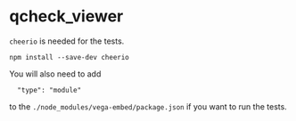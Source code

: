# qcheck_viewer

`cheerio` is needed for the tests.

```
npm install --save-dev cheerio
```

You will also need to add

```
  "type": "module"
```

to the `./node_modules/vega-embed/package.json` if you want to run the tests.
